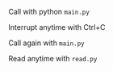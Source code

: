 Call with python `main.py`

Interrupt anytime with Ctrl+C

Call again with `main.py`

Read anytime with `read.py`

